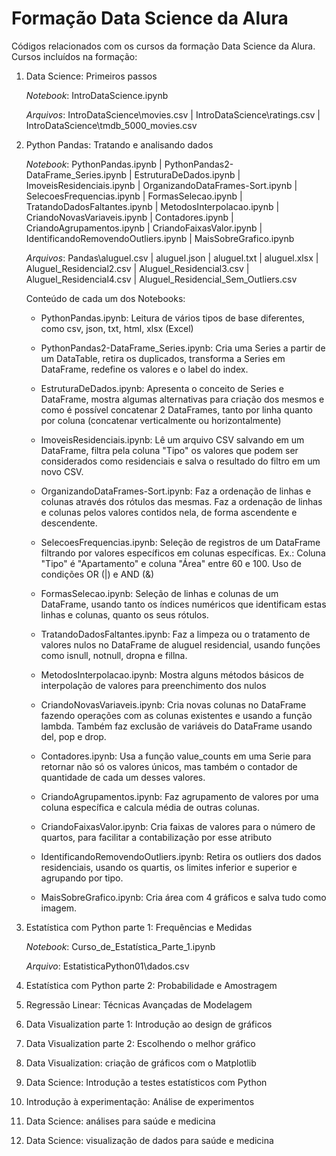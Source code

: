 # Formação Data Science da Alura

Códigos relacionados com os cursos da formação Data Science da Alura. Cursos incluídos na formação:

1) Data Science: Primeiros passos

   *Notebook*: IntroDataScience.ipynb
   
   *Arquivos*: IntroDataScience\movies.csv | IntroDataScience\ratings.csv | IntroDataScience\tmdb_5000_movies.csv
2) Python Pandas: Tratando e analisando dados

   *Notebook*: PythonPandas.ipynb | PythonPandas2-DataFrame_Series.ipynb | EstruturaDeDados.ipynb | ImoveisResidenciais.ipynb | OrganizandoDataFrames-Sort.ipynb | SelecoesFrequencias.ipynb | FormasSelecao.ipynb | TratandoDadosFaltantes.ipynb | MetodosInterpolacao.ipynb | CriandoNovasVariaveis.ipynb | Contadores.ipynb | CriandoAgrupamentos.ipynb | CriandoFaixasValor.ipynb | IdentificandoRemovendoOutliers.ipynb | MaisSobreGrafico.ipynb
   
   *Arquivos*: Pandas\aluguel.csv | aluguel.json | aluguel.txt | aluguel.xlsx | Aluguel_Residencial2.csv | Aluguel_Residencial3.csv | Aluguel_Residencial4.csv | Aluguel_Residencial_Sem_Outliers.csv
   
   Conteúdo de cada um dos Notebooks:
   
   - PythonPandas.ipynb: Leitura de vários tipos de base diferentes, como csv, json, txt, html, xlsx (Excel)
   
   - PythonPandas2-DataFrame_Series.ipynb: Cria uma Series a partir de um DataTable, retira os duplicados, transforma a Series em DataFrame, redefine os valores e o label do index.
   
   - EstruturaDeDados.ipynb: Apresenta o conceito de Series e DataFrame, mostra algumas alternativas para criação dos mesmos e como é possível concatenar 2 DataFrames, tanto por linha quanto por coluna (concatenar verticalmente ou horizontalmente)
   
   - ImoveisResidenciais.ipynb: Lê um arquivo CSV salvando em um DataFrame, filtra pela coluna "Tipo" os valores que podem ser considerados como residenciais e salva o resultado do filtro em um novo CSV.
   
   - OrganizandoDataFrames-Sort.ipynb: Faz a ordenação de linhas e colunas através dos rótulos das mesmas. Faz a ordenação de linhas e colunas pelos valores contidos nela, de forma ascendente e descendente.
   
   - SelecoesFrequencias.ipynb: Seleção de registros de um DataFrame filtrando por valores específicos em colunas específicas. Ex.: Coluna "Tipo" é "Apartamento" e coluna "Área" entre 60 e 100. Uso de condições OR (|) e AND (&)
   
   - FormasSelecao.ipynb: Seleção de linhas e colunas de um DataFrame, usando tanto os índices numéricos que identificam estas linhas e colunas, quanto os seus rótulos.
   
   - TratandoDadosFaltantes.ipynb: Faz a limpeza ou o tratamento de valores nulos no DataFrame de aluguel residencial, usando funções como isnull, notnull, dropna e fillna.
   
   - MetodosInterpolacao.ipynb: Mostra alguns métodos básicos de interpolação de valores para preenchimento dos nulos
   
   - CriandoNovasVariaveis.ipynb: Cria novas colunas no DataFrame fazendo operações com as colunas existentes e usando a função lambda. Também faz exclusão de variáveis do DataFrame usando del, pop e drop.
   
   - Contadores.ipynb: Usa a função value_counts em uma Serie para retornar não só os valores únicos, mas também o contador de quantidade de cada um desses valores.
   
   - CriandoAgrupamentos.ipynb: Faz agrupamento de valores por uma coluna específica e calcula média de outras colunas.
   
   - CriandoFaixasValor.ipynb: Cria faixas de valores para o número de quartos, para facilitar a contabilização por esse atributo
   
   - IdentificandoRemovendoOutliers.ipynb: Retira os outliers dos dados residenciais, usando os quartis, os limites inferior e superior e agrupando por tipo.
   
   - MaisSobreGrafico.ipynb: Cria área com 4 gráficos e salva tudo como imagem.

3) Estatística com Python parte 1: Frequências e Medidas

   *Notebook*: Curso_de_Estatística_Parte_1.ipynb

   *Arquivo*: EstatisticaPython01\dados.csv

4) Estatística com Python parte 2: Probabilidade e Amostragem

5) Regressão Linear: Técnicas Avançadas de Modelagem

6) Data Visualization parte 1: Introdução ao design de gráficos

7) Data Visualization parte 2: Escolhendo o melhor gráfico

8) Data Visualization: criação de gráficos com o Matplotlib

9) Data Science: Introdução a testes estatísticos com Python

10) Introdução à experimentação: Análise de experimentos

11) Data Science: análises para saúde e medicina

12) Data Science: visualização de dados para saúde e medicina
